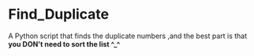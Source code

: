 # Find_Duplicate
A Python script that finds the duplicate numbers ,and the best part is that **you DON't need to sort the list ^_^**

